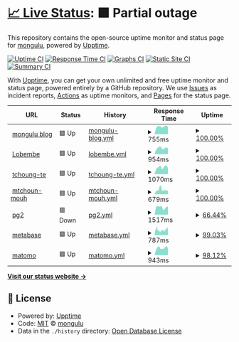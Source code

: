 # [📈 Live Status](https://mongulu-cm.github.io/Monitor_Mongulu): <!--live status--> **🟧 Partial outage**

This repository contains the open-source uptime monitor and status page for [mongulu](https://mongulu.cm), powered by [Upptime](https://github.com/upptime/upptime).

[![Uptime CI](https://github.com/mongulu-cm/Monitor_Mongulu/workflows/Uptime%20CI/badge.svg)](https://github.com/mongulu-cm/Monitor_Mongulu/actions?query=workflow%3A%22Uptime+CI%22)
[![Response Time CI](https://github.com/mongulu-cm/Monitor_Mongulu/workflows/Response%20Time%20CI/badge.svg)](https://github.com/mongulu-cm/Monitor_Mongulu/actions?query=workflow%3A%22Response+Time+CI%22)
[![Graphs CI](https://github.com/mongulu-cm/Monitor_Mongulu/workflows/Graphs%20CI/badge.svg)](https://github.com/mongulu-cm/Monitor_Mongulu/actions?query=workflow%3A%22Graphs+CI%22)
[![Static Site CI](https://github.com/mongulu-cm/Monitor_Mongulu/workflows/Static%20Site%20CI/badge.svg)](https://github.com/mongulu-cm/Monitor_Mongulu/actions?query=workflow%3A%22Static+Site+CI%22)
[![Summary CI](https://github.com/mongulu-cm/Monitor_Mongulu/workflows/Summary%20CI/badge.svg)](https://github.com/mongulu-cm/Monitor_Mongulu/actions?query=workflow%3A%22Summary+CI%22)

With [Upptime](https://upptime.js.org), you can get your own unlimited and free uptime monitor and status page, powered entirely by a GitHub repository. We use [Issues](https://github.com/mongulu-cm/Monitor_Mongulu/issues) as incident reports, [Actions](https://github.com/mongulu-cm/Monitor_Mongulu/actions) as uptime monitors, and [Pages](https://mongulu-cm.github.io/Monitor_Mongulu) for the status page.

<!--start: status pages-->
<!-- This summary is generated by Upptime (https://github.com/upptime/upptime) -->
<!-- Do not edit this manually, your changes will be overwritten -->
<!-- prettier-ignore -->
| URL | Status | History | Response Time | Uptime |
| --- | ------ | ------- | ------------- | ------ |
| <img alt="" src="https://icons.duckduckgo.com/ip3/blog.mongulu.cm.ico" height="13"> [mongulu blog](https://blog.mongulu.cm) | 🟩 Up | [mongulu-blog.yml](https://github.com/mongulu-cm/uptime/commits/HEAD/history/mongulu-blog.yml) | <details><summary><img alt="Response time graph" src="./graphs/mongulu-blog/response-time-week.png" height="20"> 755ms</summary><br><a href="https://mongulu-cm.github.io/uptime/history/mongulu-blog"><img alt="Response time 817" src="https://img.shields.io/endpoint?url=https%3A%2F%2Fraw.githubusercontent.com%2Fmongulu-cm%2Fuptime%2FHEAD%2Fapi%2Fmongulu-blog%2Fresponse-time.json"></a><br><a href="https://mongulu-cm.github.io/uptime/history/mongulu-blog"><img alt="24-hour response time 730" src="https://img.shields.io/endpoint?url=https%3A%2F%2Fraw.githubusercontent.com%2Fmongulu-cm%2Fuptime%2FHEAD%2Fapi%2Fmongulu-blog%2Fresponse-time-day.json"></a><br><a href="https://mongulu-cm.github.io/uptime/history/mongulu-blog"><img alt="7-day response time 755" src="https://img.shields.io/endpoint?url=https%3A%2F%2Fraw.githubusercontent.com%2Fmongulu-cm%2Fuptime%2FHEAD%2Fapi%2Fmongulu-blog%2Fresponse-time-week.json"></a><br><a href="https://mongulu-cm.github.io/uptime/history/mongulu-blog"><img alt="30-day response time 824" src="https://img.shields.io/endpoint?url=https%3A%2F%2Fraw.githubusercontent.com%2Fmongulu-cm%2Fuptime%2FHEAD%2Fapi%2Fmongulu-blog%2Fresponse-time-month.json"></a><br><a href="https://mongulu-cm.github.io/uptime/history/mongulu-blog"><img alt="1-year response time 817" src="https://img.shields.io/endpoint?url=https%3A%2F%2Fraw.githubusercontent.com%2Fmongulu-cm%2Fuptime%2FHEAD%2Fapi%2Fmongulu-blog%2Fresponse-time-year.json"></a></details> | <details><summary><a href="https://mongulu-cm.github.io/uptime/history/mongulu-blog">100.00%</a></summary><a href="https://mongulu-cm.github.io/uptime/history/mongulu-blog"><img alt="All-time uptime 99.76%" src="https://img.shields.io/endpoint?url=https%3A%2F%2Fraw.githubusercontent.com%2Fmongulu-cm%2Fuptime%2FHEAD%2Fapi%2Fmongulu-blog%2Fuptime.json"></a><br><a href="https://mongulu-cm.github.io/uptime/history/mongulu-blog"><img alt="24-hour uptime 100.00%" src="https://img.shields.io/endpoint?url=https%3A%2F%2Fraw.githubusercontent.com%2Fmongulu-cm%2Fuptime%2FHEAD%2Fapi%2Fmongulu-blog%2Fuptime-day.json"></a><br><a href="https://mongulu-cm.github.io/uptime/history/mongulu-blog"><img alt="7-day uptime 100.00%" src="https://img.shields.io/endpoint?url=https%3A%2F%2Fraw.githubusercontent.com%2Fmongulu-cm%2Fuptime%2FHEAD%2Fapi%2Fmongulu-blog%2Fuptime-week.json"></a><br><a href="https://mongulu-cm.github.io/uptime/history/mongulu-blog"><img alt="30-day uptime 100.00%" src="https://img.shields.io/endpoint?url=https%3A%2F%2Fraw.githubusercontent.com%2Fmongulu-cm%2Fuptime%2FHEAD%2Fapi%2Fmongulu-blog%2Fuptime-month.json"></a><br><a href="https://mongulu-cm.github.io/uptime/history/mongulu-blog"><img alt="1-year uptime 99.76%" src="https://img.shields.io/endpoint?url=https%3A%2F%2Fraw.githubusercontent.com%2Fmongulu-cm%2Fuptime%2FHEAD%2Fapi%2Fmongulu-blog%2Fuptime-year.json"></a></details>
| <img alt="" src="https://icons.duckduckgo.com/ip3/lobembe.mongulu.cm.ico" height="13"> [Lobembe](https://lobembe.mongulu.cm) | 🟩 Up | [lobembe.yml](https://github.com/mongulu-cm/uptime/commits/HEAD/history/lobembe.yml) | <details><summary><img alt="Response time graph" src="./graphs/lobembe/response-time-week.png" height="20"> 954ms</summary><br><a href="https://mongulu-cm.github.io/uptime/history/lobembe"><img alt="Response time 1335" src="https://img.shields.io/endpoint?url=https%3A%2F%2Fraw.githubusercontent.com%2Fmongulu-cm%2Fuptime%2FHEAD%2Fapi%2Flobembe%2Fresponse-time.json"></a><br><a href="https://mongulu-cm.github.io/uptime/history/lobembe"><img alt="24-hour response time 941" src="https://img.shields.io/endpoint?url=https%3A%2F%2Fraw.githubusercontent.com%2Fmongulu-cm%2Fuptime%2FHEAD%2Fapi%2Flobembe%2Fresponse-time-day.json"></a><br><a href="https://mongulu-cm.github.io/uptime/history/lobembe"><img alt="7-day response time 954" src="https://img.shields.io/endpoint?url=https%3A%2F%2Fraw.githubusercontent.com%2Fmongulu-cm%2Fuptime%2FHEAD%2Fapi%2Flobembe%2Fresponse-time-week.json"></a><br><a href="https://mongulu-cm.github.io/uptime/history/lobembe"><img alt="30-day response time 2395" src="https://img.shields.io/endpoint?url=https%3A%2F%2Fraw.githubusercontent.com%2Fmongulu-cm%2Fuptime%2FHEAD%2Fapi%2Flobembe%2Fresponse-time-month.json"></a><br><a href="https://mongulu-cm.github.io/uptime/history/lobembe"><img alt="1-year response time 1335" src="https://img.shields.io/endpoint?url=https%3A%2F%2Fraw.githubusercontent.com%2Fmongulu-cm%2Fuptime%2FHEAD%2Fapi%2Flobembe%2Fresponse-time-year.json"></a></details> | <details><summary><a href="https://mongulu-cm.github.io/uptime/history/lobembe">100.00%</a></summary><a href="https://mongulu-cm.github.io/uptime/history/lobembe"><img alt="All-time uptime 99.90%" src="https://img.shields.io/endpoint?url=https%3A%2F%2Fraw.githubusercontent.com%2Fmongulu-cm%2Fuptime%2FHEAD%2Fapi%2Flobembe%2Fuptime.json"></a><br><a href="https://mongulu-cm.github.io/uptime/history/lobembe"><img alt="24-hour uptime 100.00%" src="https://img.shields.io/endpoint?url=https%3A%2F%2Fraw.githubusercontent.com%2Fmongulu-cm%2Fuptime%2FHEAD%2Fapi%2Flobembe%2Fuptime-day.json"></a><br><a href="https://mongulu-cm.github.io/uptime/history/lobembe"><img alt="7-day uptime 100.00%" src="https://img.shields.io/endpoint?url=https%3A%2F%2Fraw.githubusercontent.com%2Fmongulu-cm%2Fuptime%2FHEAD%2Fapi%2Flobembe%2Fuptime-week.json"></a><br><a href="https://mongulu-cm.github.io/uptime/history/lobembe"><img alt="30-day uptime 99.86%" src="https://img.shields.io/endpoint?url=https%3A%2F%2Fraw.githubusercontent.com%2Fmongulu-cm%2Fuptime%2FHEAD%2Fapi%2Flobembe%2Fuptime-month.json"></a><br><a href="https://mongulu-cm.github.io/uptime/history/lobembe"><img alt="1-year uptime 99.90%" src="https://img.shields.io/endpoint?url=https%3A%2F%2Fraw.githubusercontent.com%2Fmongulu-cm%2Fuptime%2FHEAD%2Fapi%2Flobembe%2Fuptime-year.json"></a></details>
| <img alt="" src="https://icons.duckduckgo.com/ip3/tchoung-te.mongulu.cm.ico" height="13"> [tchoung-te](https://tchoung-te.mongulu.cm) | 🟩 Up | [tchoung-te.yml](https://github.com/mongulu-cm/uptime/commits/HEAD/history/tchoung-te.yml) | <details><summary><img alt="Response time graph" src="./graphs/tchoung-te/response-time-week.png" height="20"> 1070ms</summary><br><a href="https://mongulu-cm.github.io/uptime/history/tchoung-te"><img alt="Response time 1007" src="https://img.shields.io/endpoint?url=https%3A%2F%2Fraw.githubusercontent.com%2Fmongulu-cm%2Fuptime%2FHEAD%2Fapi%2Ftchoung-te%2Fresponse-time.json"></a><br><a href="https://mongulu-cm.github.io/uptime/history/tchoung-te"><img alt="24-hour response time 969" src="https://img.shields.io/endpoint?url=https%3A%2F%2Fraw.githubusercontent.com%2Fmongulu-cm%2Fuptime%2FHEAD%2Fapi%2Ftchoung-te%2Fresponse-time-day.json"></a><br><a href="https://mongulu-cm.github.io/uptime/history/tchoung-te"><img alt="7-day response time 1070" src="https://img.shields.io/endpoint?url=https%3A%2F%2Fraw.githubusercontent.com%2Fmongulu-cm%2Fuptime%2FHEAD%2Fapi%2Ftchoung-te%2Fresponse-time-week.json"></a><br><a href="https://mongulu-cm.github.io/uptime/history/tchoung-te"><img alt="30-day response time 1000" src="https://img.shields.io/endpoint?url=https%3A%2F%2Fraw.githubusercontent.com%2Fmongulu-cm%2Fuptime%2FHEAD%2Fapi%2Ftchoung-te%2Fresponse-time-month.json"></a><br><a href="https://mongulu-cm.github.io/uptime/history/tchoung-te"><img alt="1-year response time 1007" src="https://img.shields.io/endpoint?url=https%3A%2F%2Fraw.githubusercontent.com%2Fmongulu-cm%2Fuptime%2FHEAD%2Fapi%2Ftchoung-te%2Fresponse-time-year.json"></a></details> | <details><summary><a href="https://mongulu-cm.github.io/uptime/history/tchoung-te">100.00%</a></summary><a href="https://mongulu-cm.github.io/uptime/history/tchoung-te"><img alt="All-time uptime 98.61%" src="https://img.shields.io/endpoint?url=https%3A%2F%2Fraw.githubusercontent.com%2Fmongulu-cm%2Fuptime%2FHEAD%2Fapi%2Ftchoung-te%2Fuptime.json"></a><br><a href="https://mongulu-cm.github.io/uptime/history/tchoung-te"><img alt="24-hour uptime 100.00%" src="https://img.shields.io/endpoint?url=https%3A%2F%2Fraw.githubusercontent.com%2Fmongulu-cm%2Fuptime%2FHEAD%2Fapi%2Ftchoung-te%2Fuptime-day.json"></a><br><a href="https://mongulu-cm.github.io/uptime/history/tchoung-te"><img alt="7-day uptime 100.00%" src="https://img.shields.io/endpoint?url=https%3A%2F%2Fraw.githubusercontent.com%2Fmongulu-cm%2Fuptime%2FHEAD%2Fapi%2Ftchoung-te%2Fuptime-week.json"></a><br><a href="https://mongulu-cm.github.io/uptime/history/tchoung-te"><img alt="30-day uptime 99.18%" src="https://img.shields.io/endpoint?url=https%3A%2F%2Fraw.githubusercontent.com%2Fmongulu-cm%2Fuptime%2FHEAD%2Fapi%2Ftchoung-te%2Fuptime-month.json"></a><br><a href="https://mongulu-cm.github.io/uptime/history/tchoung-te"><img alt="1-year uptime 98.61%" src="https://img.shields.io/endpoint?url=https%3A%2F%2Fraw.githubusercontent.com%2Fmongulu-cm%2Fuptime%2FHEAD%2Fapi%2Ftchoung-te%2Fuptime-year.json"></a></details>
| <img alt="" src="https://icons.duckduckgo.com/ip3/mtchoun-mouh.mongulu.cm.ico" height="13"> [mtchoun-mouh](https://mtchoun-mouh.mongulu.cm) | 🟩 Up | [mtchoun-mouh.yml](https://github.com/mongulu-cm/uptime/commits/HEAD/history/mtchoun-mouh.yml) | <details><summary><img alt="Response time graph" src="./graphs/mtchoun-mouh/response-time-week.png" height="20"> 679ms</summary><br><a href="https://mongulu-cm.github.io/uptime/history/mtchoun-mouh"><img alt="Response time 632" src="https://img.shields.io/endpoint?url=https%3A%2F%2Fraw.githubusercontent.com%2Fmongulu-cm%2Fuptime%2FHEAD%2Fapi%2Fmtchoun-mouh%2Fresponse-time.json"></a><br><a href="https://mongulu-cm.github.io/uptime/history/mtchoun-mouh"><img alt="24-hour response time 533" src="https://img.shields.io/endpoint?url=https%3A%2F%2Fraw.githubusercontent.com%2Fmongulu-cm%2Fuptime%2FHEAD%2Fapi%2Fmtchoun-mouh%2Fresponse-time-day.json"></a><br><a href="https://mongulu-cm.github.io/uptime/history/mtchoun-mouh"><img alt="7-day response time 679" src="https://img.shields.io/endpoint?url=https%3A%2F%2Fraw.githubusercontent.com%2Fmongulu-cm%2Fuptime%2FHEAD%2Fapi%2Fmtchoun-mouh%2Fresponse-time-week.json"></a><br><a href="https://mongulu-cm.github.io/uptime/history/mtchoun-mouh"><img alt="30-day response time 556" src="https://img.shields.io/endpoint?url=https%3A%2F%2Fraw.githubusercontent.com%2Fmongulu-cm%2Fuptime%2FHEAD%2Fapi%2Fmtchoun-mouh%2Fresponse-time-month.json"></a><br><a href="https://mongulu-cm.github.io/uptime/history/mtchoun-mouh"><img alt="1-year response time 632" src="https://img.shields.io/endpoint?url=https%3A%2F%2Fraw.githubusercontent.com%2Fmongulu-cm%2Fuptime%2FHEAD%2Fapi%2Fmtchoun-mouh%2Fresponse-time-year.json"></a></details> | <details><summary><a href="https://mongulu-cm.github.io/uptime/history/mtchoun-mouh">100.00%</a></summary><a href="https://mongulu-cm.github.io/uptime/history/mtchoun-mouh"><img alt="All-time uptime 99.76%" src="https://img.shields.io/endpoint?url=https%3A%2F%2Fraw.githubusercontent.com%2Fmongulu-cm%2Fuptime%2FHEAD%2Fapi%2Fmtchoun-mouh%2Fuptime.json"></a><br><a href="https://mongulu-cm.github.io/uptime/history/mtchoun-mouh"><img alt="24-hour uptime 100.00%" src="https://img.shields.io/endpoint?url=https%3A%2F%2Fraw.githubusercontent.com%2Fmongulu-cm%2Fuptime%2FHEAD%2Fapi%2Fmtchoun-mouh%2Fuptime-day.json"></a><br><a href="https://mongulu-cm.github.io/uptime/history/mtchoun-mouh"><img alt="7-day uptime 100.00%" src="https://img.shields.io/endpoint?url=https%3A%2F%2Fraw.githubusercontent.com%2Fmongulu-cm%2Fuptime%2FHEAD%2Fapi%2Fmtchoun-mouh%2Fuptime-week.json"></a><br><a href="https://mongulu-cm.github.io/uptime/history/mtchoun-mouh"><img alt="30-day uptime 100.00%" src="https://img.shields.io/endpoint?url=https%3A%2F%2Fraw.githubusercontent.com%2Fmongulu-cm%2Fuptime%2FHEAD%2Fapi%2Fmtchoun-mouh%2Fuptime-month.json"></a><br><a href="https://mongulu-cm.github.io/uptime/history/mtchoun-mouh"><img alt="1-year uptime 99.76%" src="https://img.shields.io/endpoint?url=https%3A%2F%2Fraw.githubusercontent.com%2Fmongulu-cm%2Fuptime%2FHEAD%2Fapi%2Fmtchoun-mouh%2Fuptime-year.json"></a></details>
| <img alt="" src="https://icons.duckduckgo.com/ip3/pg2.mongulu.cm.ico" height="13"> [pg2](https://pg2.mongulu.cm) | 🟥 Down | [pg2.yml](https://github.com/mongulu-cm/uptime/commits/HEAD/history/pg2.yml) | <details><summary><img alt="Response time graph" src="./graphs/pg2/response-time-week.png" height="20"> 1517ms</summary><br><a href="https://mongulu-cm.github.io/uptime/history/pg2"><img alt="Response time 1194" src="https://img.shields.io/endpoint?url=https%3A%2F%2Fraw.githubusercontent.com%2Fmongulu-cm%2Fuptime%2FHEAD%2Fapi%2Fpg2%2Fresponse-time.json"></a><br><a href="https://mongulu-cm.github.io/uptime/history/pg2"><img alt="24-hour response time 1595" src="https://img.shields.io/endpoint?url=https%3A%2F%2Fraw.githubusercontent.com%2Fmongulu-cm%2Fuptime%2FHEAD%2Fapi%2Fpg2%2Fresponse-time-day.json"></a><br><a href="https://mongulu-cm.github.io/uptime/history/pg2"><img alt="7-day response time 1517" src="https://img.shields.io/endpoint?url=https%3A%2F%2Fraw.githubusercontent.com%2Fmongulu-cm%2Fuptime%2FHEAD%2Fapi%2Fpg2%2Fresponse-time-week.json"></a><br><a href="https://mongulu-cm.github.io/uptime/history/pg2"><img alt="30-day response time 1300" src="https://img.shields.io/endpoint?url=https%3A%2F%2Fraw.githubusercontent.com%2Fmongulu-cm%2Fuptime%2FHEAD%2Fapi%2Fpg2%2Fresponse-time-month.json"></a><br><a href="https://mongulu-cm.github.io/uptime/history/pg2"><img alt="1-year response time 1194" src="https://img.shields.io/endpoint?url=https%3A%2F%2Fraw.githubusercontent.com%2Fmongulu-cm%2Fuptime%2FHEAD%2Fapi%2Fpg2%2Fresponse-time-year.json"></a></details> | <details><summary><a href="https://mongulu-cm.github.io/uptime/history/pg2">66.44%</a></summary><a href="https://mongulu-cm.github.io/uptime/history/pg2"><img alt="All-time uptime 75.56%" src="https://img.shields.io/endpoint?url=https%3A%2F%2Fraw.githubusercontent.com%2Fmongulu-cm%2Fuptime%2FHEAD%2Fapi%2Fpg2%2Fuptime.json"></a><br><a href="https://mongulu-cm.github.io/uptime/history/pg2"><img alt="24-hour uptime 66.72%" src="https://img.shields.io/endpoint?url=https%3A%2F%2Fraw.githubusercontent.com%2Fmongulu-cm%2Fuptime%2FHEAD%2Fapi%2Fpg2%2Fuptime-day.json"></a><br><a href="https://mongulu-cm.github.io/uptime/history/pg2"><img alt="7-day uptime 66.44%" src="https://img.shields.io/endpoint?url=https%3A%2F%2Fraw.githubusercontent.com%2Fmongulu-cm%2Fuptime%2FHEAD%2Fapi%2Fpg2%2Fuptime-week.json"></a><br><a href="https://mongulu-cm.github.io/uptime/history/pg2"><img alt="30-day uptime 68.11%" src="https://img.shields.io/endpoint?url=https%3A%2F%2Fraw.githubusercontent.com%2Fmongulu-cm%2Fuptime%2FHEAD%2Fapi%2Fpg2%2Fuptime-month.json"></a><br><a href="https://mongulu-cm.github.io/uptime/history/pg2"><img alt="1-year uptime 75.56%" src="https://img.shields.io/endpoint?url=https%3A%2F%2Fraw.githubusercontent.com%2Fmongulu-cm%2Fuptime%2FHEAD%2Fapi%2Fpg2%2Fuptime-year.json"></a></details>
| <img alt="" src="https://icons.duckduckgo.com/ip3/metabase.mongulu.cm.ico" height="13"> [metabase](https://metabase.mongulu.cm) | 🟩 Up | [metabase.yml](https://github.com/mongulu-cm/uptime/commits/HEAD/history/metabase.yml) | <details><summary><img alt="Response time graph" src="./graphs/metabase/response-time-week.png" height="20"> 787ms</summary><br><a href="https://mongulu-cm.github.io/uptime/history/metabase"><img alt="Response time 897" src="https://img.shields.io/endpoint?url=https%3A%2F%2Fraw.githubusercontent.com%2Fmongulu-cm%2Fuptime%2FHEAD%2Fapi%2Fmetabase%2Fresponse-time.json"></a><br><a href="https://mongulu-cm.github.io/uptime/history/metabase"><img alt="24-hour response time 784" src="https://img.shields.io/endpoint?url=https%3A%2F%2Fraw.githubusercontent.com%2Fmongulu-cm%2Fuptime%2FHEAD%2Fapi%2Fmetabase%2Fresponse-time-day.json"></a><br><a href="https://mongulu-cm.github.io/uptime/history/metabase"><img alt="7-day response time 787" src="https://img.shields.io/endpoint?url=https%3A%2F%2Fraw.githubusercontent.com%2Fmongulu-cm%2Fuptime%2FHEAD%2Fapi%2Fmetabase%2Fresponse-time-week.json"></a><br><a href="https://mongulu-cm.github.io/uptime/history/metabase"><img alt="30-day response time 755" src="https://img.shields.io/endpoint?url=https%3A%2F%2Fraw.githubusercontent.com%2Fmongulu-cm%2Fuptime%2FHEAD%2Fapi%2Fmetabase%2Fresponse-time-month.json"></a><br><a href="https://mongulu-cm.github.io/uptime/history/metabase"><img alt="1-year response time 897" src="https://img.shields.io/endpoint?url=https%3A%2F%2Fraw.githubusercontent.com%2Fmongulu-cm%2Fuptime%2FHEAD%2Fapi%2Fmetabase%2Fresponse-time-year.json"></a></details> | <details><summary><a href="https://mongulu-cm.github.io/uptime/history/metabase">99.03%</a></summary><a href="https://mongulu-cm.github.io/uptime/history/metabase"><img alt="All-time uptime 90.72%" src="https://img.shields.io/endpoint?url=https%3A%2F%2Fraw.githubusercontent.com%2Fmongulu-cm%2Fuptime%2FHEAD%2Fapi%2Fmetabase%2Fuptime.json"></a><br><a href="https://mongulu-cm.github.io/uptime/history/metabase"><img alt="24-hour uptime 100.00%" src="https://img.shields.io/endpoint?url=https%3A%2F%2Fraw.githubusercontent.com%2Fmongulu-cm%2Fuptime%2FHEAD%2Fapi%2Fmetabase%2Fuptime-day.json"></a><br><a href="https://mongulu-cm.github.io/uptime/history/metabase"><img alt="7-day uptime 99.03%" src="https://img.shields.io/endpoint?url=https%3A%2F%2Fraw.githubusercontent.com%2Fmongulu-cm%2Fuptime%2FHEAD%2Fapi%2Fmetabase%2Fuptime-week.json"></a><br><a href="https://mongulu-cm.github.io/uptime/history/metabase"><img alt="30-day uptime 91.57%" src="https://img.shields.io/endpoint?url=https%3A%2F%2Fraw.githubusercontent.com%2Fmongulu-cm%2Fuptime%2FHEAD%2Fapi%2Fmetabase%2Fuptime-month.json"></a><br><a href="https://mongulu-cm.github.io/uptime/history/metabase"><img alt="1-year uptime 90.72%" src="https://img.shields.io/endpoint?url=https%3A%2F%2Fraw.githubusercontent.com%2Fmongulu-cm%2Fuptime%2FHEAD%2Fapi%2Fmetabase%2Fuptime-year.json"></a></details>
| <img alt="" src="https://icons.duckduckgo.com/ip3/matomo.mongulu.cm.ico" height="13"> [matomo](https://matomo.mongulu.cm) | 🟩 Up | [matomo.yml](https://github.com/mongulu-cm/uptime/commits/HEAD/history/matomo.yml) | <details><summary><img alt="Response time graph" src="./graphs/matomo/response-time-week.png" height="20"> 943ms</summary><br><a href="https://mongulu-cm.github.io/uptime/history/matomo"><img alt="Response time 2385" src="https://img.shields.io/endpoint?url=https%3A%2F%2Fraw.githubusercontent.com%2Fmongulu-cm%2Fuptime%2FHEAD%2Fapi%2Fmatomo%2Fresponse-time.json"></a><br><a href="https://mongulu-cm.github.io/uptime/history/matomo"><img alt="24-hour response time 895" src="https://img.shields.io/endpoint?url=https%3A%2F%2Fraw.githubusercontent.com%2Fmongulu-cm%2Fuptime%2FHEAD%2Fapi%2Fmatomo%2Fresponse-time-day.json"></a><br><a href="https://mongulu-cm.github.io/uptime/history/matomo"><img alt="7-day response time 943" src="https://img.shields.io/endpoint?url=https%3A%2F%2Fraw.githubusercontent.com%2Fmongulu-cm%2Fuptime%2FHEAD%2Fapi%2Fmatomo%2Fresponse-time-week.json"></a><br><a href="https://mongulu-cm.github.io/uptime/history/matomo"><img alt="30-day response time 3015" src="https://img.shields.io/endpoint?url=https%3A%2F%2Fraw.githubusercontent.com%2Fmongulu-cm%2Fuptime%2FHEAD%2Fapi%2Fmatomo%2Fresponse-time-month.json"></a><br><a href="https://mongulu-cm.github.io/uptime/history/matomo"><img alt="1-year response time 2385" src="https://img.shields.io/endpoint?url=https%3A%2F%2Fraw.githubusercontent.com%2Fmongulu-cm%2Fuptime%2FHEAD%2Fapi%2Fmatomo%2Fresponse-time-year.json"></a></details> | <details><summary><a href="https://mongulu-cm.github.io/uptime/history/matomo">98.12%</a></summary><a href="https://mongulu-cm.github.io/uptime/history/matomo"><img alt="All-time uptime 90.30%" src="https://img.shields.io/endpoint?url=https%3A%2F%2Fraw.githubusercontent.com%2Fmongulu-cm%2Fuptime%2FHEAD%2Fapi%2Fmatomo%2Fuptime.json"></a><br><a href="https://mongulu-cm.github.io/uptime/history/matomo"><img alt="24-hour uptime 100.00%" src="https://img.shields.io/endpoint?url=https%3A%2F%2Fraw.githubusercontent.com%2Fmongulu-cm%2Fuptime%2FHEAD%2Fapi%2Fmatomo%2Fuptime-day.json"></a><br><a href="https://mongulu-cm.github.io/uptime/history/matomo"><img alt="7-day uptime 98.12%" src="https://img.shields.io/endpoint?url=https%3A%2F%2Fraw.githubusercontent.com%2Fmongulu-cm%2Fuptime%2FHEAD%2Fapi%2Fmatomo%2Fuptime-week.json"></a><br><a href="https://mongulu-cm.github.io/uptime/history/matomo"><img alt="30-day uptime 99.57%" src="https://img.shields.io/endpoint?url=https%3A%2F%2Fraw.githubusercontent.com%2Fmongulu-cm%2Fuptime%2FHEAD%2Fapi%2Fmatomo%2Fuptime-month.json"></a><br><a href="https://mongulu-cm.github.io/uptime/history/matomo"><img alt="1-year uptime 90.30%" src="https://img.shields.io/endpoint?url=https%3A%2F%2Fraw.githubusercontent.com%2Fmongulu-cm%2Fuptime%2FHEAD%2Fapi%2Fmatomo%2Fuptime-year.json"></a></details>

<!--end: status pages-->

[**Visit our status website →**](https://mongulu-cm.github.io/uptime)

## 📄 License

- Powered by: [Upptime](https://github.com/upptime/upptime)
- Code: [MIT](./LICENSE) © [mongulu](https://mongulu.cm)
- Data in the `./history` directory: [Open Database License](https://opendatacommons.org/licenses/odbl/1-0/)
